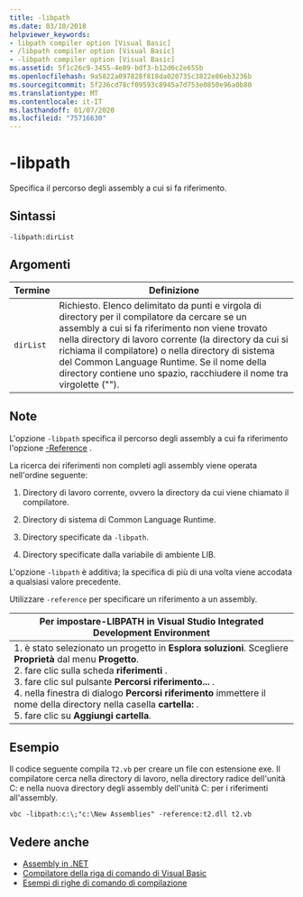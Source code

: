 ```yaml
---
title: -libpath
ms.date: 03/10/2018
helpviewer_keywords:
- libpath compiler option [Visual Basic]
- /libpath compiler option [Visual Basic]
- -libpath compiler option [Visual Basic]
ms.assetid: 5f1c26c9-3455-4e89-bdf3-b12d6c2e655b
ms.openlocfilehash: 9a5822a097828f818da020735c3822e86eb3236b
ms.sourcegitcommit: 5f236cd78cf09593c8945a7d753e0850e96a0b80
ms.translationtype: MT
ms.contentlocale: it-IT
ms.lasthandoff: 01/07/2020
ms.locfileid: "75716630"
---
```

# <a name="-libpath"></a>-libpath
Specifica il percorso degli assembly a cui si fa riferimento.  
  
## <a name="syntax"></a>Sintassi  
  
```console  
-libpath:dirList  
```  
  
## <a name="arguments"></a>Argomenti  
  
|Termine|Definizione|  
|---|---|  
|`dirList`|Richiesto. Elenco delimitato da punti e virgola di directory per il compilatore da cercare se un assembly a cui si fa riferimento non viene trovato nella directory di lavoro corrente (la directory da cui si richiama il compilatore) o nella directory di sistema del Common Language Runtime. Se il nome della directory contiene uno spazio, racchiudere il nome tra virgolette ("").|  
  
## <a name="remarks"></a>Note  
 L'opzione `-libpath` specifica il percorso degli assembly a cui fa riferimento l'opzione [-Reference](../../../visual-basic/reference/command-line-compiler/reference.md) .  
  
 La ricerca dei riferimenti non completi agli assembly viene operata nell'ordine seguente:  
  
1. Directory di lavoro corrente, ovvero la directory da cui viene chiamato il compilatore.  
  
2. Directory di sistema di Common Language Runtime.  
  
3. Directory specificate da `-libpath`.  
  
4. Directory specificate dalla variabile di ambiente LIB.  
  
 L'opzione `-libpath` è additiva; la specifica di più di una volta viene accodata a qualsiasi valore precedente.  
  
 Utilizzare `-reference` per specificare un riferimento a un assembly.  
  
|Per impostare-LIBPATH in Visual Studio Integrated Development Environment|  
|---|  
|1. è stato selezionato un progetto in **Esplora soluzioni**. Scegliere **Proprietà** dal menu **Progetto**. <br />2. fare clic sulla scheda **riferimenti** .<br />3. fare clic sul pulsante **Percorsi riferimento...** .<br />4. nella finestra di dialogo **Percorsi riferimento** immettere il nome della directory nella casella **cartella:** .<br />5. fare clic su **Aggiungi cartella**.|  
  
## <a name="example"></a>Esempio  
 Il codice seguente compila `T2.vb` per creare un file con estensione exe. Il compilatore cerca nella directory di lavoro, nella directory radice dell'unità C: e nella nuova directory degli assembly dell'unità C: per i riferimenti all'assembly.  
  
```console  
vbc -libpath:c:\;"c:\New Assemblies" -reference:t2.dll t2.vb  
```  
  
## <a name="see-also"></a>Vedere anche

- [Assembly in .NET](../../../standard/assembly/index.md)
- [Compilatore della riga di comando di Visual Basic](../../../visual-basic/reference/command-line-compiler/index.md)
- [Esempi di righe di comando di compilazione](../../../visual-basic/reference/command-line-compiler/sample-compilation-command-lines.md)

